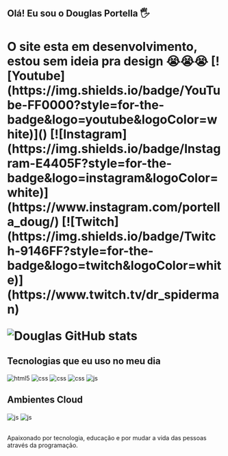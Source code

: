 ## Olá! Eu sou o Douglas Portella 🖐️

<h1>O site esta em desenvolvimento, estou sem ideia pra design 😭😭😭</>
[![Youtube](https://img.shields.io/badge/YouTube-FF0000?style=for-the-badge&logo=youtube&logoColor=white)]()
[![Instagram](https://img.shields.io/badge/Instagram-E4405F?style=for-the-badge&logo=instagram&logoColor=white)](https://www.instagram.com/portella_doug/)
[![Twitch](https://img.shields.io/badge/Twitch-9146FF?style=for-the-badge&logo=twitch&logoColor=white)](https://www.twitch.tv/dr_spiderman)

![Douglas GitHub stats](https://github-readme-stats.vercel.app/api?username=douglas5001&show_icons=true&theme=dracula&count_private=true)

## Tecnologias que eu uso no meu dia

<div style="display: inline_block">
  <img align="center" alt="html5" src="https://img.shields.io/badge/HTML5-E34F26?style=for-the-badge&logo=html5&logoColor=white" />
  <img align="center" alt="css" src="https://img.shields.io/badge/CSS3-1572B6?style=for-the-badge&logo=css3&logoColor=white" />
  <img align="center" alt="css" src="https://img.shields.io/badge/Dart-0175C2?style=for-the-badge&logo=dart&logoColor=white" />
  <img align="center" alt="css" src="https://img.shields.io/badge/Flutter-02569B?style=for-the-badge&logo=flutter&logoColor=white" />
  <img align="center" alt="js" src="https://img.shields.io/badge/JavaScript-F7DF1E?style=for-the-badge&logo=javascript&logoColor=black" />
  

## Ambientes Cloud
<div style="display: inline_block">
<img align="center" alt="js" src="https://img.shields.io/badge/Google_Cloud-4285F4?style=for-the-badge&logo=google-cloud&logoColor=white" />
<img align="center" alt="js" src="https://img.shields.io/badge/Microsoft_Azure-0089D6?style=for-the-badge&logo=microsoft-azure&logoColor=white" />

</div><br/>

Apaixonado por tecnologia, educação e por mudar a vida das pessoas através da programação.


